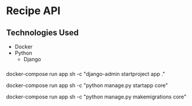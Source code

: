 # Recipe API

## Technologies Used
- Docker
- Python
    - Django


### 

docker-compose run app sh -c "django-admin startproject app ."


docker-compose run app sh -c "python manage.py startapp core"

docker-compose run app sh -c "python manage.py makemigrations core"
